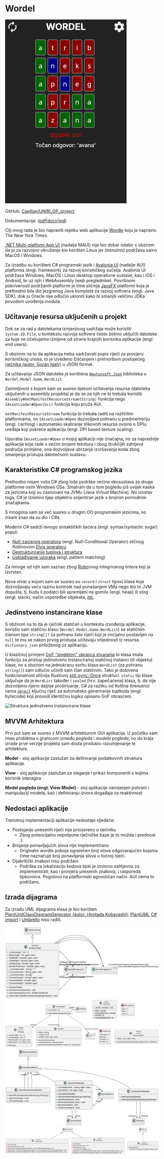 # Wordel

![Prikaz aplikacije](img/preview.png)

GitHub: [Caellian/UNIRI_OP_project](https://github.com/Caellian/UNIRI_OP_project)

Dokumentacija: ([pdf](https://github.com/Caellian/UNIRI_OP_project/raw/main/tin_svagelj.pdf)|[docx](https://github.com/Caellian/UNIRI_OP_project/raw/main/tin_svagelj.docx)|[md](https://github.com/Caellian/UNIRI_OP_project/raw/main/README.md))


Cilj ovog rada je bio napraviti repliku web aplikacije [Wordle](https://www.nytimes.com/games/wordle/index.html) koju je napravio *The New York Times*.

[.NET Multi-platform App UI](https://dotnet.microsoft.com/en-us/apps/maui) (nadalje MAUI) nije bio dobar odabir s obzirom da je za razvojno okruženje bio korišten _Linux_ jer (trenutno) podržava samo MacOS i Windows.

Za izradbu su korišteni C# programski jezik i [Avalonia UI](https://avaloniaui.net/) (nadalje AUI) platforma (engl. framework) za razvoj korisničkog sučelja.
Avalonia UI podržava Windows, MacOS i Linux desktop operativne sustave, kao i iOS i Android, te uz njih i WebAssembly (web preglednike). Površinom pokrivenosti podržanih platformi je time sličnija [JavaFX](https://openjfx.io/) platformi koja je prethodno bila dio jezgrenog Java kompleta za razvoj softvera (engl. Java SDK), dok ju Oracle nije odlučio ukloniti kako bi smanjili veličinu JDKa povodom uvođenja modula.

## Učitavanje resursa uključenih u projekt

Dok se za rad s datotekama izmjenjivog sadržaja može koristiti `System.IO.File`, u kontekstu razvoja softvera često želimo uključiti datoteke za koje ne očekujemo izmjene od strane krajnjih korisnika aplikacije (engl. end users).

S obzirom na to da aplikacija treba sadržavati popis riječi za provjeru korisničkog unosa, to je izvedeno čišćenjem i pretvorbom postojećeg [rječnika (autor: Goran Igaly)](https://github.com/gigaly/rjecnik-hrvatskih-jezika) u JSON format.

Za učitavanje JSON datoteke je korištena [`Newtonsoft.Json`](https://www.newtonsoft.com/json) biblioteka u `Wordel.Model.Game.WordList`.

Zanimljivost s kojom sam se susreo tijekom učitavanja resursa (datoteka uključenih u assembly projekta) je da se za njih ne bi trebala koristiti `Assembly#GetManifestResourceStream(String)` funkcija nego `IAssetLoader#Open(Uri)` funkcija koju pruža AUI.

`GetManifestResourceStream` funkcija bi trebala raditi na različitim platformama, no `IAssetLoader#Open` dozvoljava pohranu u predmemoriju (engl. caching) i automatsko skaliranje slikovnih resursa ovisno o DPIu uređaja koji pokreće aplikaciju (engl. DPI based texture scaling).

Uporaba `IAssetLoader#Open` u mojoj aplikaciji nije značajna, no za naprednije aplikacije koje rade s većim brojem tekstura i zbog drukčijih zahtjeva područja primjene, ona dozvoljava ubrzanje izvršavanja koda zbog smanjenja pristupa datotečnom sustavu.

## Karakteristike C# programskog jezika

Prethodno nisam volio C# zbog loše podrške većine ekosustava za druge platforme osim Windows OSa. Smatram da u tom pogledu još uvijek kaska za jezicima koji su zasnovani na JVMu (Java Virtual Machine).
No izostav toga, C# je iznimno lijep objektno orijentiran jezik s brojnim pomodnim značajkama.

S mnogima sam se već susreo u drugim OO programskim jezicima, no nisam znao da su dio i C#a.

Moderni C# sadrži mnogo sintaktičkih šećera (engl. syntax/syntactic sugar) poput:
- [Null-zavisnog operatora](https://csharp.christiannagel.com/2016/06/17/nullconditionaloperator/) (engl. Null-Conditional Operator) sličnog Kotlinovom [Elvis operatoru](https://kotlin-quick-reference.com/156-R-elvis-operator.html)
- [Destrukturiranje tuplova i struktura](https://learn.microsoft.com/en-us/dotnet/csharp/fundamentals/functional/deconstruct)
- [Usklađivanje uzoraka](https://learn.microsoft.com/en-us/dotnet/csharp/fundamentals/functional/pattern-matching) (engl. pattern matching)

Za mnoge od njih sam saznao zbog [Rider](https://www.jetbrains.com/rider/)ovog integriranog lintera koji je izvrstan.

Nova stvar s kojom sam se susreo su `record` i `struct` tipovi klasa koje dozvoljavaju veću razinu kontrole nad ponašanjem VMa nego što to JVM dopušta, tj. budu li podatci bili spremljeni na gomilu (engl. heap) ili stog (engl. stack), način usporedbe objekata, [itd.](https://stackoverflow.com/questions/64816714/when-to-use-record-vs-class-vs-struct).

## Jedinstveno instancirane klase

S obzirom na to da je rječnik statičan u kontekstu izvođenja aplikacije, koristio sam statičnu klasu (`Wordel.Model.Game.WordList`) sa statičnim članom tipa `string[]?` za pohranu liste riječi koji je inicijalno postavljen na `null` te mu se nakon prvog pristupa učitavaju vrijednosti iz resursa `dictionary.json` priloženog uz aplikaciju.

U klasičnoj primjeni [GoF "singleton" obrasca stvaranja](https://refactoring.guru/design-patterns/singleton) bi klasa imala funkciju za pristup jedinstveno instanciranoj statičnoj instanci (ili objektu) klase, no s obzirom na jednokranu svrhu klase `WordList` (za pohranu `string[]`) sam odlučio učiniti sam član statičnim. Tako je dobivena funkcionalnost sličnija Rustovoj [std::sync::Once](https://doc.rust-lang.org/std/sync/struct.Once.html) strukturi.
`static` tip klase uključuje da je `WordList` također i `sealed` (hrv. zapečaćena) klasa, tj. da nije dozvoljeno njeno daljnje proširivanje.
C# za razliku od Kotlina (trenutno) nema [`object`](https://kotlinlang.org/docs/object-declarations.html#object-declarations-overview) ključnu riječ za automatsko generiranje bajtkoda (engl. bytecode) koji provodi identičnu logiku opisanu GoF obrascem.

![Struktura jedinstveno instancirane klase](https://refactoring.guru/images/patterns/diagrams/singleton/structure-en.png)

## MVVM Arhitektura

Prvi put sam se susreo s MVVM arhitekturom GUI aplikacija. U početku sam imao problema s granicom između *pogleda* i *modela pogleda*, no do kraja izrade prve verzije projekta sam dosta produbio razumijevanje te arhitekture.

**Model** - sloj aplikacije zaslužan za definiranje podatkovnih struktura aplikacije.

**View** - sloj aplikacije zaslužan za slaganje i prikaz komponenti s kojima korisnik interagira

**Model pogleda (engl. View Model)** - sloj aplikacije namijenjen pohrani i manipulaciji modela, kao i definiranju izvora događaja za reaktivnost

## Nedostaci aplikacije

Trenutnoj implementaciji aplikacije nedostaje sljedeće:
- Postojanje unesenih riječi nije provjereno u rječniku
  - Zbog potencijalno nepotpune rječničke baze je to možda i prednost :)
- Brojanje ponavljajućih slova nije implementirano
  - Originalni wordle poboja ograničen broj slova odgovarajućim bojama čime naznačuje broj ponavljanja slova u točnoj riječi.
- Dijakritički znakovi nisu podržani
  - Podrška za lokalizaciju kodova tipki je iznimno zahtjevna za implementirati, kao i provjera unesenih znakova, i rasporeda tipkovnice. Pogotovo na platformski agnostičan način. AUI nema to podržano.

## Izrada dijagrama

Za izradu UML dijagrama klasa je bio korišten [PlantUmlClassDiagramGenerator (autor: Hirotada Kobayashi)](https://github.com/pierre3/PlantUmlClassDiagramGenerator); [PlantUML](https://staruml.io/) [C# import](https://github.com/staruml/staruml-csharp) i [Umbrello](https://apps.kde.org/umbrello/) nisu radili.

![UML dijagram komponenta](PlantUML/Components/include.svg)
![UML dijagram modela](PlantUML/Model/include.svg)
![UML dijagram pogled-modela](PlantUML/ViewModels/include.svg)
![UML dijagram pogleda](PlantUML/Views/include.svg)


